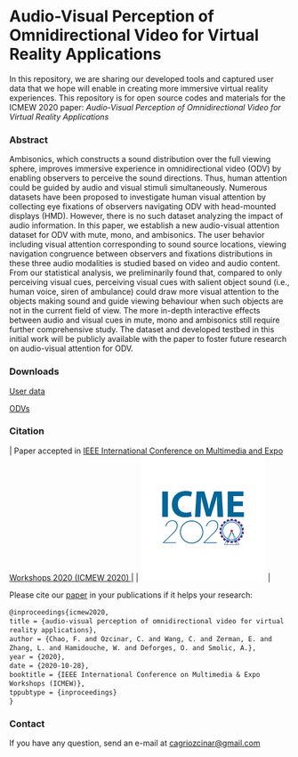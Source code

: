 # Audio-Visual Perception of Omnidirectional Video for Virtual Reality Applications
In this repository, we are sharing our developed tools and captured user data that we hope will enable in creating more immersive virtual reality experiences. This repository is for open source codes and materials for the ICMEW 2020 paper: *Audio-Visual Perception of Omnidirectional Video for Virtual Reality Applications*

### Abstract

Ambisonics, which constructs a sound distribution over the full viewing sphere, improves immersive experience in omnidirectional video (ODV) by enabling observers to perceive the sound directions. Thus, human attention could be guided by audio and visual stimuli simultaneously. Numerous datasets have been proposed to investigate human visual attention by collecting eye fixations of observers navigating ODV with head-mounted displays (HMD). However, there is no such dataset analyzing the impact of audio information. In this paper, we establish a new audio-visual attention dataset for ODV with mute, mono, and ambisonics. The user behavior including visual attention corresponding to sound source locations, viewing navigation congruence between observers and fixations distributions in these three audio modalities is studied based on video and audio content. From our statistical analysis, we preliminarily found that, compared to only perceiving visual cues, perceiving visual cues with salient object sound (i.e., human voice, siren of ambulance) could draw more visual attention to the objects making sound and guide viewing behaviour when such objects are not in the current field of view. The more in-depth interactive effects between audio and visual cues in mute, mono and ambisonics still require further comprehensive study. The dataset and developed testbed in this initial work will be publicly available with the paper to foster future research on audio-visual attention for ODV.

### Downloads
[User data](https://www.dropbox.com/s/z85elcckt3bjmrj/dataset_public.zip?dl=0)

[ODVs](https://www.dropbox.com/s/4h18t344rw4vaha/videos.zip?dl=0)


### Citation
| Paper accepted in [IEEE International Conference on Multimedia and Expo Workshops 2020 (ICMEW 2020) ](https://www.2020.ieeeicme.org/) |
| ![qomex logo](img/logo.png) |

Please cite our [paper](https://github.com/cozcinar/omniAttention/blob/master/ICMEW2020.pdf) in your publications if it helps your research:
````
@inproceedings{icmew2020,
title = {audio-visual perception of omnidirectional video for virtual reality applications},
author = {Chao, F. and Ozcinar, C. and Wang, C. and Zerman, E. and Zhang, L. and Hamidouche, W. and Deforges, O. and Smolic, A.},
year = {2020},
date = {2020-10-28},
booktitle = {IEEE International Conference on Multimedia & Expo Workshops (ICMEW)},
tppubtype = {inproceedings}
}
````

### Contact

If you have any question, send an e-mail at [cagriozcinar@gmail.com]()